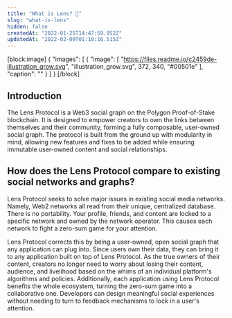 ```yaml
---
title: "What is Lens? 🌿"
slug: "what-is-lens"
hidden: false
createdAt: "2022-01-25T14:47:59.952Z"
updatedAt: "2022-02-09T01:10:16.515Z"
---
```

[block:image]
{
  "images": [
    {
      "image": [
        "https://files.readme.io/c2459de-illustration_grow.svg",
        "illustration_grow.svg",
        372,
        340,
        "#00501e"
      ],
      "caption": ""
    }
  ]
}
[/block]
## Introduction

The Lens Protocol is a Web3 social graph on the Polygon Proof-of-Stake blockchain. It is designed to empower creators to own the links between themselves and their community, forming a fully composable, user-owned social graph. The protocol is built from the ground up with modularity in mind, allowing new features and fixes to be added while ensuring immutable user-owned content and social relationships.


## How does the Lens Protocol compare to existing social networks and graphs?

Lens Protocol seeks to solve major issues in existing social media networks. Namely, Web2 networks all read from their unique, centralized database. There is no portability. Your profile, friends, and content are locked to a specific network and owned by the network operator. This causes each network to fight a zero-sum game for your attention. 

Lens Protocol corrects this by being a user-owned, open social graph that any application can plug into. Since users own their data, they can bring it to any application built on top of Lens Protocol. As the true owners of their content, creators no longer need to worry about losing their content, audience, and livelihood based on the whims of an individual platform's algorithms and policies. Additionally, each application using Lens Protocol benefits the whole ecosystem, turning the zero-sum game into a collaborative one. Developers can design meaningful social experiences without needing to turn to feedback mechanisms to lock in a user's attention.
